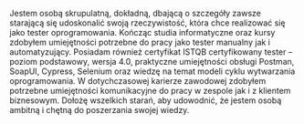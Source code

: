 Jestem osobą skrupulatną, dokładną, dbającą o szczegóły zawsze starającą się 
udoskonalić swoją rzeczywistość, która chce realizować się jako 
tester oprogramowania. Kończąc studia informatyczne oraz kursy zdobyłem 
umiejętności potrzebne do pracy jako tester manualny jak i automatyzujący. 
Posiadam również certyfikat ISTQB certyfikowany tester – poziom podstawowy, 
wersja 4.0, praktyczne umiejętności obsługi Postman, SoapUI, Cypress, Selenium 
oraz wiedzę na temat modeli cyklu wytwarzania oprogramowania. W 
dotychczasowej karierze zawodowej zdobyłem potrzebne umiejętności 
komunikacyjne do pracy w zespole jak i z klientem biznesowym. Dołożę wszelkich 
starań, aby udowodnić, że jestem osobą ambitną i chętną do poszerzania swojej 
wiedzy.
